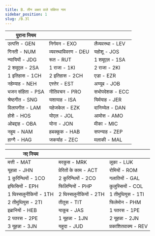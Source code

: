 ```yaml
---
title: B. तीन अक्षर वाले संक्षिप्त नाम
sidebar_position: 1
slug: /B.3l
---
```




| पुराना नियम      |                     |                  |
| ---------------- | ------------------- | ---------------- |
| उत्पत्ति - GEN   | निर्गमन - EXO       | लैव्यवस्था - LEV |
| गिनती - NUM      | व्यवस्थाविवरण - DEU | यहोशू - JOS      |
| न्यायियों - JDG  | रूत - RUT           | 1 शमूएल - 1SA    |
| 2 शमूएल - 2SA    | 1 राजा - 1KI        | 2 राजा - 2KI     |
| 1 इतिहास - 1CH   | 2 इतिहास - 2CH      | एज्रा - EZR      |
| नहेम्याह - NEH   | एस्तेर - EST        | अय्यूब - JOB     |
| भजन संहिता - PSA | नीतिवचन - PRO       | सभोपदेशक - ECC   |
| श्रेष्ठगीत - SNG | यशायाह - ISA        | यिर्मयाह - JER   |
| विलापगीत - LAM   | यहेजकेल - EZK       | दानिय्येल - DAN  |
| होशे - HOS       | योएल - JOL          | आमोस - AMO       |
| ओबद्दाह - OBA    | योना - JON          | मीका - MIC       |
| नहूम - NAM       | हबक्कूक - HAB       | सपन्याह - ZEP    |
| हाग्गै - HAG     | जकर्याह - ZEC       | मलाकी - MAL      |


| नए नियम                |                        |                     |
| ---------------------- | ---------------------- | ------------------- |
| मत्ती - MAT            | मरकुस - MRK            | लूका - LUK          |
| यूहन्ना - JHN          | प्रेरितों के काम - ACT | रोमियों - ROM       |
| 1 कुरिन्थियों - 1CO    | 2 कुरिन्थियों - 2CO    | गलातियों - GAL      |
| इफिसियों - EPH         | फिलिप्पियों - PHP      | कुलुस्सियों - COL   |
| 1 थिस्सलुनीकियों - 1TH | 2 थिस्सलुनीकियों - 2TH | 1 तीमुथियुस - 1TI   |
| 2 तीमुथियुस - 2TI      | तीतुस - TIT            | फिलेमोन - PHM       |
| इब्रानियों - HEB       | याकूब - JAS            | 1 पतरस - 1PE        |
| 2 पतरस - 2PE           | 1 यूहन्ना - 1JN        | 2 यूहन्ना - 2JN     |
| 3 यूहन्ना - 3JN        | यहूदा - JUD            | प्रकाशितवाक्य - REV |

